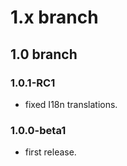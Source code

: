 # 1.x branch
## 1.0 branch
### 1.0.1-RC1
* fixed I18n translations.

### 1.0.0-beta1
* first release.
